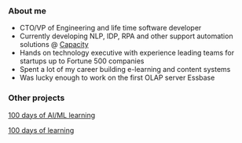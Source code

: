 ### About me

* CTO/VP of Engineering and life time software developer
* Currently developing NLP, IDP, RPA and other support automation solutions @ [Capacity](https://capacity.com/)
* Hands on technology executive with experience leading teams for startups up to Fortune 500 companies
* Spent a lot of my career building e-learning and content systems
* Was lucky enough to work on the first OLAP server Essbase 

### Other projects

[100 days of AI/ML learning](https://github.com/bbenedict/bbenedict/blob/main/ai100days.md)

[100 days of learning](https://github.com/bbenedict/bbenedict/blob/main/100days.md)

 
